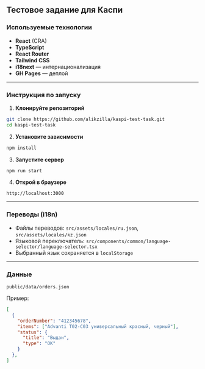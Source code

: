 ## Тестовое задание для Каспи

### Используемые технологии

* **React** (CRA)
* **TypeScript**
* **React Router**
* **Tailwind CSS**
* **i18next** — интернационализация
* **GH Pages** — деплой

---

### Инструкция по запуску

1. **Клонируйте репозиторий**

```bash
git clone https://github.com/alikzilla/kaspi-test-task.git
cd kaspi-test-task
```

2. **Установите зависимости**

```bash
npm install
```

3. **Запустите сервер**

```bash
npm run start
```

4. **Открой в браузере**

```
http://localhost:3000
```

---

### Переводы (i18n)

* Файлы переводов: `src/assets/locales/ru.json`, `src/assets/locales/kz.json`
* Языковой переключатель: `src/components/common/language-selector/language-selector.tsx`
* Выбранный язык сохраняется в `localStorage`

---

### Данные

`public/data/orders.json`

Пример:

```json
[
  {
    "orderNumber": "412345678",
    "items": ["Advanti T02-C03 универсальный красный, черный"],
    "status": {
      "title": "Выдан",
      "type": "OK"
    }
  },
]
```
